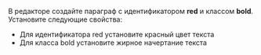 В редакторе создайте параграф с идентификатором **red** и классом **bold**. Установите следующие свойства:

* Для идентификатора red установите красный цвет текста
* Для класса bold установите жирное начертание текста
